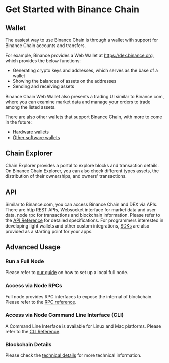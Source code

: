 # Get Started with Binance Chain

## Wallet
The easiest way to use Binance Chain is through a wallet with support for Binance Chain accounts and transfers.

For example, Binance provides a Web Wallet at https://dex.binance.org, which provides the below functions:

- Generating crypto keys and addresses, which serves as the base of a wallet
- Showing the balances of assets on the addresses
- Sending and receiving assets

Binance Chain Web Wallet also presents a trading UI similar to Binance.com, where you can examine market data and manage your orders to trade among the listed assets.

There are also other wallets that support Binance Chain, with more to come in the future:

- [Hardware wallets](hardware-wallets.md)
- [Other software wallets](software-wallets.md)

## Chain Explorer
Chain Explorer provides a portal to explore blocks and transaction details. On Binance Chain Explorer, 
you can also check different types assets, the distribution of their ownerships, and owners' transactions.

## API
Similar to Binance.com, you can access Binance Chain and DEX via APIs. There are http REST APIs, Websocket interface for market data and user data, node rpc for transactions and blockchain information. Please refer to the [API Reference](api-reference/dex-api.md) for detailed specifications. For programmers interested in developing light wallets and other custom integrations, [SDKs](api-reference/sdk.md) are also provided as a starting point for your apps.

## Advanced Usage

### Run a Full Node

Please refer to [our guide](fullnode.md) on how to set up a local full node.

### Access via Node RPCs
Full node provides RPC interfaces to expose the internal of blockchain. Please refer to the 
[RPC reference](api-reference/node-rpc.md).

### Access via Node Command Line Interface (CLI)
A Command Line Interface is available for Linux and Mac platforms. Please refer to the
[CLI Reference](api-reference/cli.md).

### Blockchain Details
Please check the [technical details](index.md#technology-details) for more technical information.
